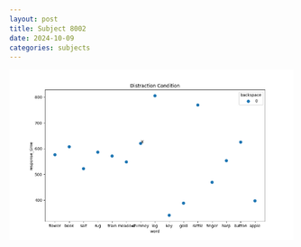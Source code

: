 ```yaml
---
layout: post
title: Subject 8002
date: 2024-10-09
categories: subjects
---
```


![](data/8002/run-8/8002_rt_acc_fuzzy_delay.png)
